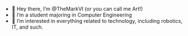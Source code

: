 - 👋 Hey there, I’m @TheMarkVI (or you can call me Art!)
- 🌱 I’m a student majoring in Computer Engineering
- 👀 I’m interested in everything related to technology, including robotics, IT, and such.

<!---
TheMarkVI/TheMarkVI is a ✨ special ✨ repository because its `README.md` (this file) appears on your GitHub profile.
You can click the Preview link to take a look at your changes.
--->
